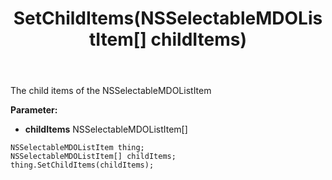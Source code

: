 ﻿---
uid: crmscript_ref_NSSelectableMDOListItem_SetChildItems
title: SetChildItems(NSSelectableMDOListItem[] childItems)
intellisense: NSSelectableMDOListItem.SetChildItems
keywords: NSSelectableMDOListItem, GetChildItems
so.topic: reference
---

The child items of the NSSelectableMDOListItem

**Parameter:** 
 - **childItems** NSSelectableMDOListItem[]

```crmscript
NSSelectableMDOListItem thing;
NSSelectableMDOListItem[] childItems;
thing.SetChildItems(childItems);
```

